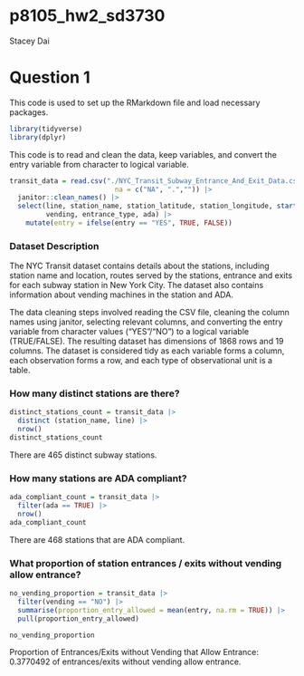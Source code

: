 p8105_hw2_sd3730
================
Stacey Dai

# Question 1

This code is used to set up the RMarkdown file and load necessary
packages.

``` r
library(tidyverse)
library(dplyr)
```

This code is to read and clean the data, keep variables, and convert the
entry variable from character to logical variable.

``` r
transit_data = read.csv("./NYC_Transit_Subway_Entrance_And_Exit_Data.csv", 
                          na = c("NA", ".","")) |>
  janitor::clean_names() |>
  select(line, station_name, station_latitude, station_longitude, starts_with("route"), entry,
         vending, entrance_type, ada) |>
    mutate(entry = ifelse(entry == "YES", TRUE, FALSE)) 
```

### Dataset Description

The NYC Transit dataset contains details about the stations, including
station name and location, routes served by the stations, entrance and
exits for each subway station in New York City. The dataset also
contains information about vending machines in the station and ADA.

The data cleaning steps involved reading the CSV file, cleaning the
column names using janitor, selecting relevant columns, and converting
the entry variable from character values (“YES”/“NO”) to a logical
variable (TRUE/FALSE). The resulting dataset has dimensions of 1868 rows
and 19 columns. The dataset is considered tidy as each variable forms a
column, each observation forms a row, and each type of observational
unit is a table.

### How many distinct stations are there?

``` r
distinct_stations_count = transit_data |>
  distinct (station_name, line) |>
  nrow()
distinct_stations_count
```

There are 465 distinct subway stations.

### How many stations are ADA compliant?

``` r
ada_compliant_count = transit_data |>
  filter(ada == TRUE) |>
  nrow()
ada_compliant_count
```

There are 468 stations that are ADA compliant.

### What proportion of station entrances / exits without vending allow entrance?

``` r
no_vending_proportion = transit_data |>
  filter(vending == "NO") |>
  summarise(proportion_entry_allowed = mean(entry, na.rm = TRUE)) |>
  pull(proportion_entry_allowed)

no_vending_proportion
```

Proportion of Entrances/Exits without Vending that Allow Entrance:
0.3770492 of entrances/exits without vending allow entrance.
